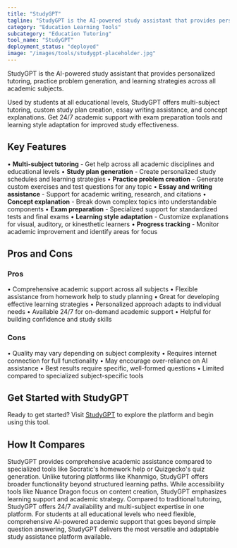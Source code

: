 ```yaml
---
title: "StudyGPT"
tagline: "StudyGPT is the AI-powered study assistant that provides personalized tutoring, practice problem generation, and learning strategies across all academ..."
category: "Education Learning Tools"
subcategory: "Education Tutoring"
tool_name: "StudyGPT"
deployment_status: "deployed"
image: "/images/tools/studygpt-placeholder.jpg"
---
```

StudyGPT is the AI-powered study assistant that provides personalized tutoring, practice problem generation, and learning strategies across all academic subjects.

Used by students at all educational levels, StudyGPT offers multi-subject tutoring, custom study plan creation, essay writing assistance, and concept explanations. Get 24/7 academic support with exam preparation tools and learning style adaptation for improved study effectiveness.

## Key Features

• **Multi-subject tutoring** - Get help across all academic disciplines and educational levels
• **Study plan generation** - Create personalized study schedules and learning strategies
• **Practice problem creation** - Generate custom exercises and test questions for any topic
• **Essay and writing assistance** - Support for academic writing, research, and citations
• **Concept explanation** - Break down complex topics into understandable components
• **Exam preparation** - Specialized support for standardized tests and final exams
• **Learning style adaptation** - Customize explanations for visual, auditory, or kinesthetic learners
• **Progress tracking** - Monitor academic improvement and identify areas for focus

## Pros and Cons

### Pros
• Comprehensive academic support across all subjects
• Flexible assistance from homework help to study planning
• Great for developing effective learning strategies
• Personalized approach adapts to individual needs
• Available 24/7 for on-demand academic support
• Helpful for building confidence and study skills

### Cons
• Quality may vary depending on subject complexity
• Requires internet connection for full functionality
• May encourage over-reliance on AI assistance
• Best results require specific, well-formed questions
• Limited compared to specialized subject-specific tools

## Get Started with StudyGPT

Ready to get started? Visit [StudyGPT](study-gpt.com) to explore the platform and begin using this tool.

## How It Compares

StudyGPT provides comprehensive academic assistance compared to specialized tools like Socratic's homework help or Quizgecko's quiz generation. Unlike tutoring platforms like Khanmigo, StudyGPT offers broader functionality beyond structured learning paths. While accessibility tools like Nuance Dragon focus on content creation, StudyGPT emphasizes learning support and academic strategy. Compared to traditional tutoring, StudyGPT offers 24/7 availability and multi-subject expertise in one platform. For students at all educational levels who need flexible, comprehensive AI-powered academic support that goes beyond simple question answering, StudyGPT delivers the most versatile and adaptable study assistance platform available.